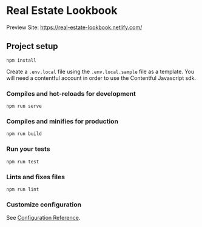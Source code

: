 # Real Estate Lookbook

Preview Site: https://real-estate-lookbook.netlify.com/

## Project setup

```
npm install
```

Create a `.env.local` file using the `.env.local.sample` file as a template.
You will need a contentful account in order to use the Contentful Javascript sdk.

### Compiles and hot-reloads for development

```
npm run serve
```

### Compiles and minifies for production

```
npm run build
```

### Run your tests

```
npm run test
```

### Lints and fixes files

```
npm run lint
```

### Customize configuration

See [Configuration Reference](https://cli.vuejs.org/config/).
